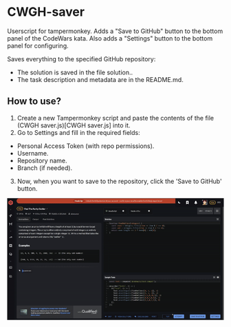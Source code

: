 # CWGH-saver

Userscript for tampermonkey. Adds a "Save to GitHub" button to the bottom panel of the CodeWars kata. Also adds a "Settings" button to the bottom panel for configuring.

Saves everything to the specified GitHub repository:
- The solution is saved in the file solution.<language>.
- The task description and metadata are in the README.md.

## How to use?

1. Create a new Tampermonkey script and paste the contents of the file (CWGH saver.js)[CWGH saver.js] into it.
2. Go to Settings and fill in the required fields:
  - Personal Access Token (with repo permissions).
  - Username.
  - Repository name.
  - Branch (if needed).
3. Now, when you want to save to the repository, click the 'Save to GitHub' button.

![Example](/images/example.gif)
